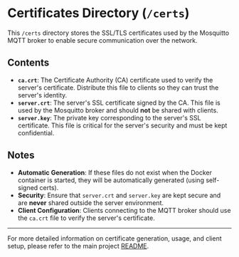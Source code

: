 # Certificates Directory (`/certs`)

This `/certs` directory stores the SSL/TLS certificates used by the Mosquitto MQTT broker to enable secure communication over the network.

## Contents

- **`ca.crt`**: The Certificate Authority (CA) certificate used to verify the server's certificate. Distribute this file to clients so they can trust the server's identity.
- **`server.crt`**: The server's SSL certificate signed by the CA. This file is used by the Mosquitto broker and should **not** be shared with clients.
- **`server.key`**: The private key corresponding to the server's SSL certificate. This file is critical for the server's security and must be kept confidential.

## Notes

- **Automatic Generation**: If these files do not exist when the Docker container is started, they will be automatically generated (using self-signed certs).
- **Security**: Ensure that `server.crt` and `server.key` are kept secure and are **never** shared outside the server environment.
- **Client Configuration**: Clients connecting to the MQTT broker should use the `ca.crt` file to verify the server's certificate.

---

For more detailed information on certificate generation, usage, and client setup, please refer to the main project [README](../README.md).